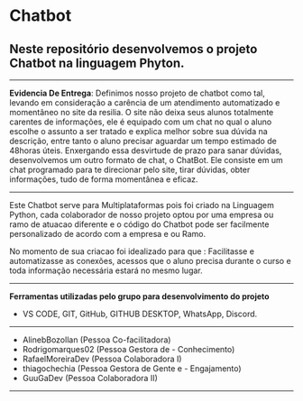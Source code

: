 # Chatbot
## Neste repositório desenvolvemos o projeto Chatbot na linguagem Phyton.
---

**Evidencia De Entrega**: 
Definimos nosso projeto de chatbot como tal, levando em consideração a carência de um atendimento automatizado e momentâneo no site da resilia. O site não deixa seus alunos totalmente carentes de informações, ele é equipado com um chat no qual o aluno escolhe o assunto a ser tratado e explica melhor sobre sua dúvida na descrição, entre tanto o aluno precisar aguardar um tempo estimado de 48horas úteis. Enxergando essa desvirtude de prazo para sanar dúvidas, desenvolvemos um outro formato de chat, o ChatBot.
Ele consiste em um chat programado para te direcionar pelo site, tirar dúvidas, obter informações, tudo de forma momentânea e eficaz.

---

Este Chatbot serve para Multiplataformas pois foi criado na Linguagem Python, cada 
colaborador de nosso projeto optou por uma empresa ou ramo de atuacao diferente e 
o código do Chatbot pode ser facilmente personalizado de acordo com a empresa e ou Ramo.

No momento de sua criacao foi idealizado para que :
Facilitasse e automatizasse as conexões, acessos que o aluno precisa durante o curso e 
toda informação necessária estará no mesmo lugar.


---------
**Ferramentas utilizadas pelo grupo para desenvolvimento do projeto**
- VS CODE, GIT, GitHub, GITHUB DESKTOP, WhatsApp, Discord.

---------
- AlinebBozollan (Pessoa Co-facilitadora)
- Rodrigomarques02 (Pessoa Gestora de - Conhecimento)
- RafaelMoreiraDev (Pessoa Colaboradora I)
- thiagochechia (Pessoa Gestora de Gente e - Engajamento)
- GuuGaDev (Pessoa Colaboradora II)


----------
